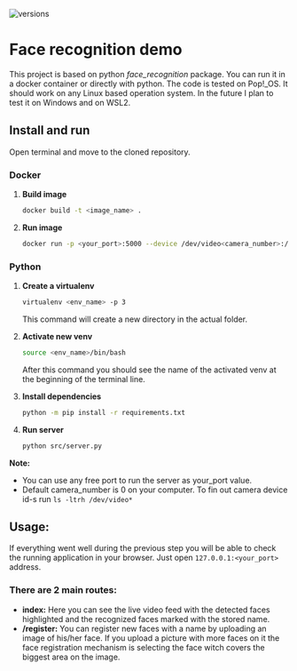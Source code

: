 ![versions](https://img.shields.io/pypi/pyversions/pybadges.svg)

# Face recognition demo
This project is based on python *face_recognition* package. You can run it in a docker container or directly with python. The code is tested on Pop!_OS. It should work on any Linux based operation system.
In the future I plan to test it on Windows and on WSL2.

## Install and run
 Open terminal and move to the cloned repository.
### Docker
 1. **Build image**
    ```bash
    docker build -t <image_name> .
    ```
 2. **Run image**
    ```bash
    docker run -p <your_port>:5000 --device /dev/video<camera_number>:/dev/video0
    ```

### Python
1. **Create a virtualenv**
    ```bash
    virtualenv <env_name> -p 3
    ```
    This command will create a new directory in the actual folder.
    
2. **Activate new venv**
    ```bash
    source <env_name>/bin/bash
    ```
    After this command you should see the name of the activated venv at the beginning of the terminal line.
3. **Install dependencies**
    ```bash
    python -m pip install -r requirements.txt
    ```
4. **Run server**
    ```bash
    python src/server.py
    ```
**Note:** 
- You can use any free port to run the server as your_port value.
- Default camera_number is 0 on your computer. To fin out camera device id-s run ```ls -ltrh /dev/video*```

## Usage:
If everything went well during the previous step you will be able to check the running application in your browser. Just open ```127.0.0.1:<your_port>``` address.

### There are 2 main routes:
- **index:** Here you can see the live video feed with the detected faces highlighted and the recognized faces marked with the stored name.
- **/register:** You can register new faces with a name by uploading an image of his/her face. If you upload a picture with more faces on it the face registration mechanism is selecting the face witch covers the biggest area on the image.

